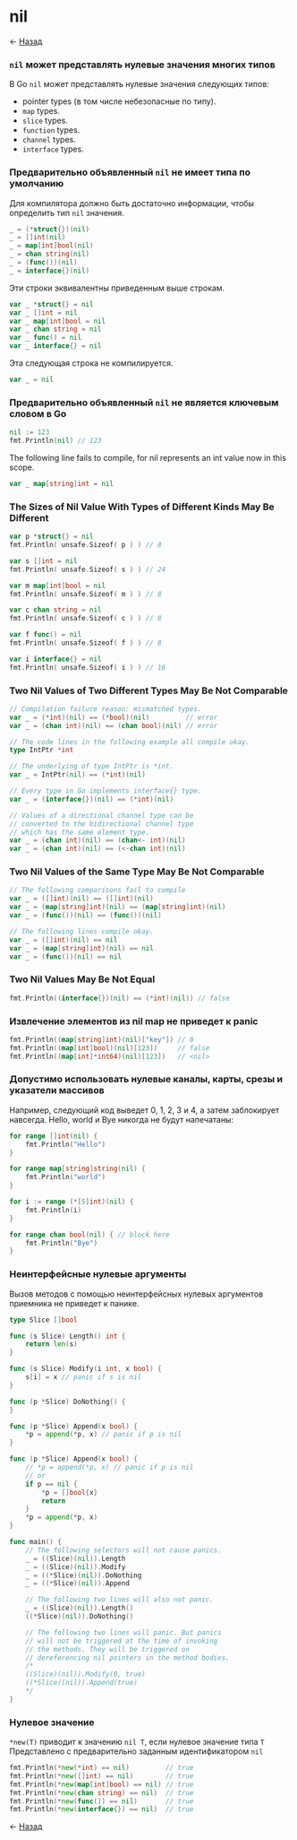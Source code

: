 # nil

← [Назад][back]

### `nil` может представлять нулевые значения многих типов

В Go `nil` может представлять нулевые значения следующих типов:

- pointer types (в том числе небезопасные по типу).
- `map` types.
- `slice` types.
- `function` types.
- `channel` types.
- `interface` types.

### Предварительно объявленный `nil` не имеет типа по умолчанию

Для компилятора должно быть достаточно информации, чтобы определить тип `nil` значения.

```go
_ = (*struct{})(nil)
_ = []int(nil)
_ = map[int]bool(nil)
_ = chan string(nil)
_ = (func())(nil)
_ = interface{}(nil)
```

Эти строки эквивалентны приведенным выше строкам.

```go
var _ *struct{} = nil
var _ []int = nil
var _ map[int]bool = nil
var _ chan string = nil
var _ func() = nil
var _ interface{} = nil
```

Эта следующая строка не компилируется.

```go
var _ = nil
```

### Предварительно объявленный `nil` не является ключевым словом в Go

```go
nil := 123
fmt.Println(nil) // 123
```

The following line fails to compile, for nil represents an int value now in this scope.

```go
var _ map[string]int = nil
```

### The Sizes of Nil Value With Types of Different Kinds May Be Different

```go
var p *struct{} = nil
fmt.Println( unsafe.Sizeof( p ) ) // 8

var s []int = nil
fmt.Println( unsafe.Sizeof( s ) ) // 24

var m map[int]bool = nil
fmt.Println( unsafe.Sizeof( m ) ) // 8

var c chan string = nil
fmt.Println( unsafe.Sizeof( c ) ) // 8

var f func() = nil
fmt.Println( unsafe.Sizeof( f ) ) // 8

var i interface{} = nil
fmt.Println( unsafe.Sizeof( i ) ) // 16
```

### Two Nil Values of Two Different Types May Be Not Comparable

```go
// Compilation failure reason: mismatched types.
var _ = (*int)(nil) == (*bool)(nil)         // error
var _ = (chan int)(nil) == (chan bool)(nil) // error
```

```go
// The code lines in the following example all compile okay.
type IntPtr *int

// The underlying of type IntPtr is *int.
var _ = IntPtr(nil) == (*int)(nil)
```

```go
// Every type in Go implements interface{} type.
var _ = (interface{})(nil) == (*int)(nil)
```

```go
// Values of a directional channel type can be
// converted to the bidirectional channel type
// which has the same element type.
var _ = (chan int)(nil) == (chan<- int)(nil)
var _ = (chan int)(nil) == (<-chan int)(nil)
```

### Two Nil Values of the Same Type May Be Not Comparable

```go
// The following comparisons fail to compile
var _ = ([]int)(nil) == ([]int)(nil)
var _ = (map[string]int)(nil) == (map[string]int)(nil)
var _ = (func())(nil) == (func())(nil)
```

```go
// The following lines compile okay.
var _ = ([]int)(nil) == nil
var _ = (map[string]int)(nil) == nil
var _ = (func())(nil) == nil
```

### Two Nil Values May Be Not Equal

```go
fmt.Println((interface{})(nil) == (*int)(nil)) // false
```

### Извлечение элементов из nil map не приведет к panic

```go
fmt.Println((map[string]int)(nil)["key"]) // 0
fmt.Println((map[int]bool)(nil)[123])     // false
fmt.Println((map[int]*int64)(nil)[123])   // <nil>
```

### Допустимо использовать нулевые каналы, карты, срезы и указатели массивов

Например, следующий код выведет 0, 1, 2, 3 и 4, а затем заблокирует навсегда. Hello, world и Bye никогда не будут
напечатаны:

```go
for range []int(nil) {
    fmt.Println("Hello")
}

for range map[string]string(nil) {
    fmt.Println("world")
}

for i := range (*[5]int)(nil) {
    fmt.Println(i)
}

for range chan bool(nil) { // block here
    fmt.Println("Bye")
}
```

### Неинтерфейсные нулевые аргументы

Вызов методов с помощью неинтерфейсных нулевых аргументов приемника не приведет к панике.

```go
type Slice []bool

func (s Slice) Length() int {
	return len(s)
}

func (s Slice) Modify(i int, x bool) {
	s[i] = x // panic if s is nil
}

func (p *Slice) DoNothing() {
}

func (p *Slice) Append(x bool) {
	*p = append(*p, x) // panic if p is nil
}

func (p *Slice) Append(x bool) {
	// *p = append(*p, x) // panic if p is nil
	// or
	if p == nil {
		*p = []bool{x}
		return
	}
	*p = append(*p, x)
}

func main() {
	// The following selectors will not cause panics.
	_ = ((Slice)(nil)).Length
	_ = ((Slice)(nil)).Modify
	_ = ((*Slice)(nil)).DoNothing
	_ = ((*Slice)(nil)).Append

	// The following two lines will also not panic.
	_ = ((Slice)(nil)).Length()
	((*Slice)(nil)).DoNothing()

	// The following two lines will panic. But panics
	// will not be triggered at the time of invoking
	// the methods. They will be triggered on
	// dereferencing nil pointers in the method bodies.
	/*
	((Slice)(nil)).Modify(0, true)
	((*Slice)(nil)).Append(true)
	*/
}
```

### Нулевое значение

`*new(T)` приводит к значению `nil T`, если нулевое значение типа `T` Представлено с предварительно заданным
идентификатором `nil`

```go
fmt.Println(*new(*int) == nil)         // true
fmt.Println(*new([]int) == nil)        // true
fmt.Println(*new(map[int]bool) == nil) // true
fmt.Println(*new(chan string) == nil)  // true
fmt.Println(*new(func()) == nil)       // true
fmt.Println(*new(interface{}) == nil)  // true
```

← [Назад][back]

[back]: <.> "Назад к оглавлению"